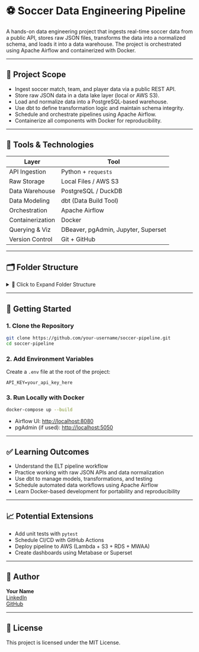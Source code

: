 # ⚽ Soccer Data Engineering Pipeline

A hands-on data engineering project that ingests real-time soccer data from a public API, stores raw JSON files, transforms the data into a normalized schema, and loads it into a data warehouse. The project is orchestrated using Apache Airflow and containerized with Docker.

---

## 📌 Project Scope

- Ingest soccer match, team, and player data via a public REST API.
- Store raw JSON data in a data lake layer (local or AWS S3).
- Load and normalize data into a PostgreSQL-based warehouse.
- Use dbt to define transformation logic and maintain schema integrity.
- Schedule and orchestrate pipelines using Apache Airflow.
- Containerize all components with Docker for reproducibility.

---

## 🧰 Tools & Technologies

| Layer              | Tool                              |
|--------------------|-----------------------------------|
| API Ingestion      | Python + `requests`               |
| Raw Storage        | Local Files / AWS S3              |
| Data Warehouse     | PostgreSQL / DuckDB               |
| Data Modeling      | dbt (Data Build Tool)             |
| Orchestration      | Apache Airflow                    |
| Containerization   | Docker                            |
| Querying & Viz     | DBeaver, pgAdmin, Jupyter, Superset |
| Version Control    | Git + GitHub                      |

---

## 🗂 Folder Structure

<details>
<summary>📁 Click to Expand Folder Structure</summary>

```
soccer-pipeline/
│
├── dags/                  # Airflow DAGs
├── dbt/                   # dbt models, snapshots, seeds
├── docker/                # Dockerfiles & docker-compose files
├── notebooks/             # Jupyter notebooks for exploration
├── scripts/               # Python scripts for data ingestion
├── data/
│   ├── raw/               # Raw JSON files
│   └── processed/         # Cleaned/structured data
├── .env                   # Environment variables
├── .gitignore
├── README.md
└── requirements.txt
```

</details>

---

## 🚀 Getting Started

### 1. Clone the Repository

```bash
git clone https://github.com/your-username/soccer-pipeline.git
cd soccer-pipeline
```

### 2. Add Environment Variables

Create a `.env` file at the root of the project:

```
API_KEY=your_api_key_here
```

### 3. Run Locally with Docker

```bash
docker-compose up --build
```

- Airflow UI: [http://localhost:8080](http://localhost:8080)
- pgAdmin (if used): [http://localhost:5050](http://localhost:5050)

---

## ✅ Learning Outcomes

- Understand the ELT pipeline workflow
- Practice working with raw JSON APIs and data normalization
- Use dbt to manage models, transformations, and testing
- Schedule automated data workflows using Apache Airflow
- Learn Docker-based development for portability and reproducibility

---

## 📈 Potential Extensions

- Add unit tests with `pytest`
- Schedule CI/CD with GitHub Actions
- Deploy pipeline to AWS (Lambda + S3 + RDS + MWAA)
- Create dashboards using Metabase or Superset

---

## 🧠 Author

**Your Name**  
[LinkedIn](https://www.linkedin.com/in/yourprofile)  
[GitHub](https://github.com/your-username)

---

## 📄 License

This project is licensed under the MIT License.
